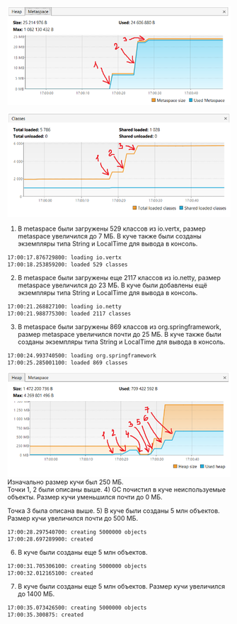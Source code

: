 ![img.png](metaspace.png)  

![img.png](classes.png)  

1) В metaspace были загружены 529 классов из io.vertx, размер metaspace увеличился до 7 МБ. 
   В куче также были созданы экземпляры типа String и LocalTime для вывода в консоль.  
```
17:00:17.876729800: loading io.vertx 
17:00:18.253859200: loaded 529 classes
```
2) В metaspace были загружены еще 2117 классов из io.netty, размер metaspace увеличился до 23 МБ. 
   В куче были добавлены ещё экземпляры типа String и LocalTime для вывода в консоль.
```
17:00:21.268827100: loading io.netty  
17:00:21.988775300: loaded 2117 classes
```
3) В metaspace были загружены 869 классов из org.springframework, размер metaspace увеличился почти до 25 МБ.
   В куче также были созданы экземпляры типа String и LocalTime для вывода в консоль.
```
17:00:24.993740500: loading org.springframework
17:00:25.285001100: loaded 869 classes
```

![img.png](heap.png)  
Изначально размер кучи был 250 МБ.  
Точки 1, 2 были описаны выше.
4) GC почистил в куче неиспользуемые объекты. Размер кучи уменьшился почти до 0 МБ.    

Точка 3 была описана выше.
5) В куче были созданы 5 млн объектов. Размер кучи увеличился почти до 500 МБ.
```
17:00:28.297540700: creating 5000000 objects
17:00:28.697289900: created
```
6) В куче были созданы еще 5 млн объектов.
```
17:00:31.705306100: creating 5000000 objects
17:00:32.012165100: created
```
7) В куче были созданы еще 5 млн объектов. Размер кучи увеличился до 1400 МБ.
```
17:00:35.073426500: creating 5000000 objects
17:00:35.300875: created
```